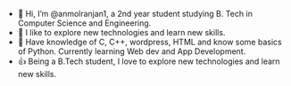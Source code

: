 - 👋 Hi, I’m @anmolranjan1, a 2nd year student studying B. Tech in Computer Science and Engineering.
- 👀 I like to explore new technologies and learn new skills.
- 🌱 Have knowledge of C, C++, wordpress, HTML and know some basics of Python.
      Currently learning Web dev and App Development.
- 👍 Being a B.Tech student, I love to explore new technologies and learn new skills.

<!---
anmolranjan1/anmolranjan1 is a ✨ special ✨ repository because its `README.md` (this file) appears on your GitHub profile.
You can click the Preview link to take a look at your changes.
--->
